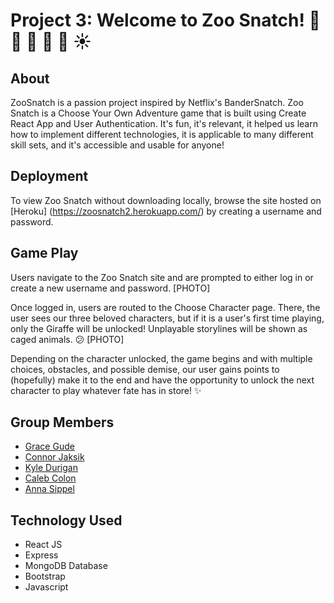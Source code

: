 # Project 3: Welcome to **Zoo Snatch**! :ear_of_rice: :bear: :city_sunrise: :monkey: :steam_locomotive: :sunny:

## About
ZooSnatch is a passion project inspired by Netflix's BanderSnatch. 
Zoo Snatch is a Choose Your Own Adventure game that is built using Create React App and User Authentication. It's fun, it's relevant, it helped us learn how to implement different technologies, it is applicable to many different skill sets, and it's accessible and usable for anyone!

## Deployment
To view Zoo Snatch without downloading locally, browse the site hosted on [Heroku] (https://zoosnatch2.herokuapp.com/) by creating a username and password.

## Game Play
Users navigate to the Zoo Snatch site and are prompted to either log in or create a new username and password.
[PHOTO]

Once logged in, users are routed to the Choose Character page. There, the user sees our three beloved characters, but if it is a user's first time playing, only the Giraffe will be unlocked! Unplayable storylines will be shown as caged animals. :confused:
[PHOTO]

Depending on the character unlocked, the game begins and with multiple choices, obstacles, and possible demise, our user gains points to (hopefully) make it to the end and have the opportunity to unlock the next character to play whatever fate has in store! :sparkles:

## Group Members 
* [Grace Gude](https://github.com/mggude)
* [Connor Jaksik](https://github.com/jaksik)
* [Kyle Durigan](https://github.com/kDurg)
* [Caleb Colon](https://github.com/Ccolon105)
* [Anna Sippel](https://github.com/asippel129)

## Technology Used
* React JS
* Express
* MongoDB Database
* Bootstrap
* Javascript






